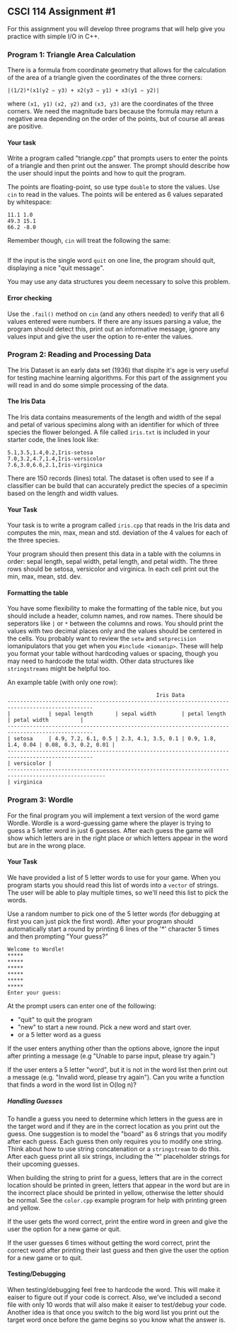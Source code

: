 ## CSCI 114 Assignment #1
For this assignment you will develop three programs that will help give you practice with simple I/O in C++.

### Program 1: Triangle Area Calculation
There is a formula from coordinate geometry that allows for the calculation of the area of a triangle given the coordinates of the three corners:

`|(1/2)*(x1(y2 − y3) + x2(y3 − y1) + x3(y1 − y2)|`

where `(x1, y1)` `(x2, y2)` and `(x3, y3)` are the coordinates of the three corners. We need the magnitude bars because the formula may return a negative area depending on the order of the points, but of course all areas are positive.

#### Your task

Write a program called "triangle.cpp" that prompts users to enter the points of a triangle and then print out the answer. The prompt should describe how the user should input the points and how to quit the program.

The points are floating-point, so use type `double` to store the values. Use `cin` to read in the values. The points will be entered as 6 values separated by whitespace:

```
11.1 1.0
49.3 15.1
66.2 -8.0
```
Remember though, `cin` will treat the following the same:
```11.1 1.0 49.3 15.1 66.2 -8.0
```
If the input is the single word `quit` on one line, the program should quit, displaying a nice "quit message".

You may use any data structures you deem necessary to solve this problem.

#### Error checking

Use the `.fail()` method on `cin` (and any others needed) to verify that all 6 values entered were numbers. If there are any issues parsing a value, the program should detect this, print out an informative message, ignore any values input and give the user the option to re-enter the values.

### Program 2: Reading and Processing Data
The Iris Dataset is an early data set (1936) that dispite it's age is very useful for testing machine learning algorithms. For this part of the assignment you will read in and do some simple processing of the data.

#### The Iris Data
The Iris data contains measurements of the length and width of the sepal and petal of various specimins along with an identifier for which of three species the flower belonged. A file called `iris.txt` is included in your starter code, the lines look like:

```
5.1,3.5,1.4,0.2,Iris-setosa
7.0,3.2,4.7,1.4,Iris-versicolor
7.6,3.0,6.6,2.1,Iris-virginica
```
There are 150 records (lines) total. The dataset is often used to see if a classifier can be build that can accurately predict the species of a specimin based on the length and width values.

#### Your Task
Your task is to write a program called `iris.cpp` that reads in the Iris data and computes the min, max, mean and std. deviation of the 4 values for each of the three species.

Your program should then present this data in a table with the columns in order: sepal length, sepal width, petal length, and petal width. The three rows should be setosa, versicolor and virginica. In each cell print out the min, max, mean, std. dev.

#### Formatting the table
You have some flexibility to make the formatting of the table nice, but you should include a header, column names, and row names. There should be seperators like `|` or `*` between the columns and rows. You should print the values with two decimal places only and the values should be centered in the cells. You probably want to review the `setw` and `setprecision` iomanipulators that you get when you `#include <iomanip>`. These will help you format your table without hardcoding values or spacing, though you may need to hardcode the total width. Other data structures like `stringstreams` might be helpful too.

An example table (with only one row):

```
								               Iris Data
-------------------------------------------------------------------------------------------------
|            | sepal length       | sepal width        | petal length        | petal width          |
-------------------------------------------------------------------------------------------------
| setosa     | 4.9, 7.2, 6.1, 0.5 | 2.3, 4.1, 3.5, 0.1 | 0.9, 1.8, 1.4, 0.04 | 0.08, 0.3, 0.2, 0.01 |
-------------------------------------------------------------------------------------------------
| versicolor | 
-----------------------------------------------------------------------------------------------------
| virginica 
```
### Program 3: Wordle

For the final program you will implement a text version of the word game Wordle. Wordle is a word-guessing game where the player is trying to guess a 5 letter word in just 6 guesses. After each guess the game will show which letters are in the right place or which letters appear in the word but are in the wrong place.

#### Your Task

We have provided a list of 5 letter words to use for your game. When you program starts you should read this list of words into a `vector` of strings. The user will be able to play multiple times, so we'll need this list to pick the words.

Use a random number to pick one of the 5 letter words (for debugging at first you can just pick the first word). After  your program should automatically start a round by printing 6 lines of the '*' character 5 times and then prompting "Your guess?"

```
Welcome to Wordle!
*****
*****
*****
*****
*****
*****
Enter your guess:
```

At the prompt users can enter one of the following:

* "quit" to quit the program
* "new" to start a new round. Pick a new word and start over.
* or a 5 letter word as a guess

If the user enters anything other than the options above, ignore the input after printing a message (e.g "Unable to parse input, please try again.")

If the user enters a 5 letter "word", but it is not in the word list then print out a message (e.g. "Invalid word, please try again"). Can you write a function that finds a word in the word list in O(log n)?

##### Handling Guesses

To handle a guess you need to determine which letters in the guess are in the target word and if they are in the correct location as you print out the guess. One suggestion is to model the "board" as 6 strings that you modify after each guess. Each guess then only requires you to modify one string. Think about how to use string concatenation or a `stringstream` to do this. After each guess print all six strings, including the '*' placeholder strings for their upcoming guesses.

When building the string to print for a guess, letters that are in the correct location should be printed in green, letters that appear in the word but are in the incorrect place should be printed in yellow, otherwise the letter should be normal. See the `color.cpp` example program for help with printing green and yellow.

If the user gets the word correct, print the entire word in green and give the user the option for a new game or quit.

If the user guesses 6 times without getting the word correct, print the correct word after printing their last guess and then give the user the option for a new game or to quit.

#### Testing/Debugging

When testing/debugging feel free to hardcode the word. This will make it eaiser to figure out if your code is correct. Also, we've included a second file with only 10 words that will also make it eaiser to test/debug your code. Another idea is that once you switch to the big word list you print out the target word once before the game begins so you know what the answer is.


	